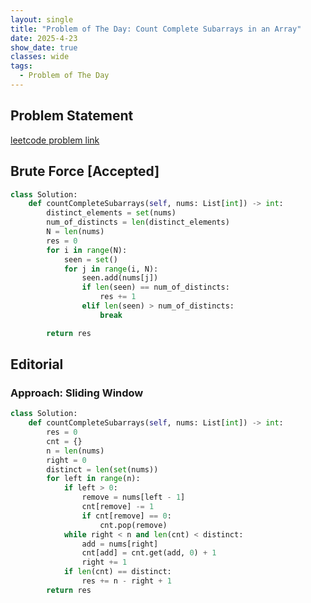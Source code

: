 ```yaml
---
layout: single
title: "Problem of The Day: Count Complete Subarrays in an Array"
date: 2025-4-23
show_date: true
classes: wide
tags:
  - Problem of The Day
---
```


## Problem Statement

[leetcode problem link](https://leetcode.com/problems/count-complete-subarrays-in-an-array/description/?envType=daily-question&envId=2025-04-24)

## Brute Force [Accepted]

```python
class Solution:
    def countCompleteSubarrays(self, nums: List[int]) -> int:
        distinct_elements = set(nums)
        num_of_distincts = len(distinct_elements)
        N = len(nums)
        res = 0
        for i in range(N):
            seen = set()
            for j in range(i, N):
                seen.add(nums[j])
                if len(seen) == num_of_distincts:
                    res += 1
                elif len(seen) > num_of_distincts:
                    break

        return res
```

## Editorial

### Approach: Sliding Window

```python
class Solution:
    def countCompleteSubarrays(self, nums: List[int]) -> int:
        res = 0
        cnt = {}
        n = len(nums)
        right = 0
        distinct = len(set(nums))
        for left in range(n):
            if left > 0:
                remove = nums[left - 1]
                cnt[remove] -= 1
                if cnt[remove] == 0:
                    cnt.pop(remove)
            while right < n and len(cnt) < distinct:
                add = nums[right]
                cnt[add] = cnt.get(add, 0) + 1
                right += 1
            if len(cnt) == distinct:
                res += n - right + 1
        return res
```
